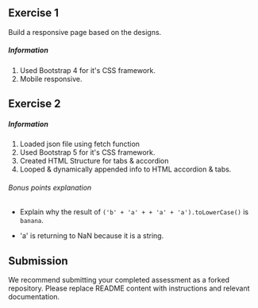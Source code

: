 Exercise 1
---
Build a responsive page based on the designs.

##### Information
1. Used Bootstrap 4 for it's CSS framework.
2. Mobile responsive.

Exercise 2
---
##### Information
1. Loaded json file using fetch function 
2. Used Bootstrap 5 for it's CSS framework.
3. Created HTML Structure for tabs & accordion
4. Looped & dynamically appended info to HTML accordion & tabs.

###### Bonus points explanation
* Explain why the result of `('b' + 'a' + + 'a' + 'a').toLowerCase()` is `banana`.
 - 'a' is returning to NaN because it is a string.

Submission
---
We recommend submitting your completed assessment as a forked repository. Please replace README content with instructions and relevant documentation.
